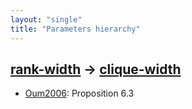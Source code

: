 ```yaml
---
layout: "single"
title: "Parameters hierarchy"
---
```

<!--this is a generated file-->

## [rank-width](../IMmY3n) → [clique-width](../U3jPaT)
* [Oum2006](../1ZTWBd): Proposition 6.3

